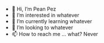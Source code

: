 - 👋 Hi, I’m Pean Pez
- 👀 I’m interested in whatever
- 🌱 I’m currently learning whatever
- 💞️ I’m looking to whatever
- 📫 How to reach me ... what? Never

<!---
nanhlua96/nanhlua96 is a ✨ special ✨ repository because its `README.md` (this file) appears on your GitHub profile.
You can click the Preview link to take a look at your changes.
--->
